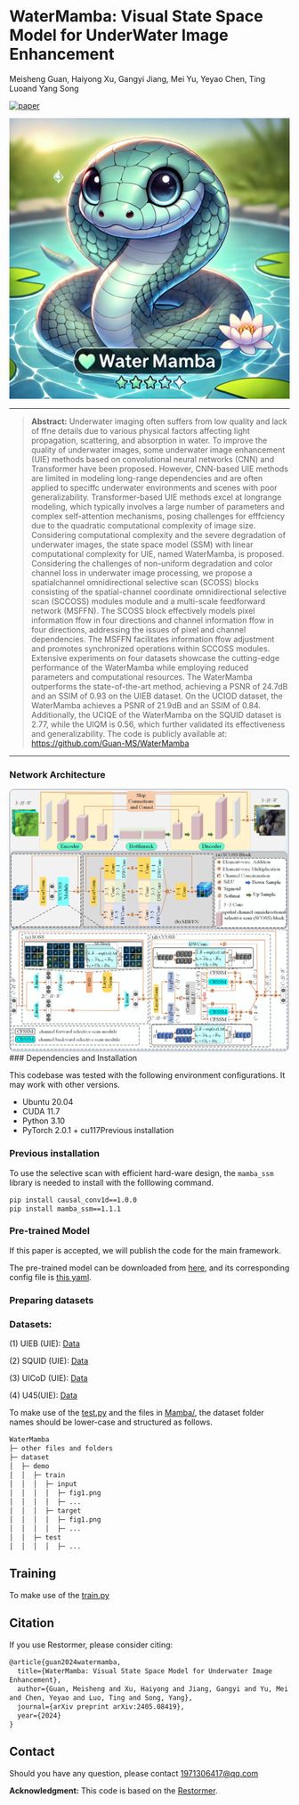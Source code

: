 # WaterMamba: Visual State Space Model for UnderWater Image Enhancement
Meisheng Guan, Haiyong Xu, Gangyi Jiang, Mei Yu, Yeyao Chen, Ting Luoand Yang Song

[![paper](https://img.shields.io/badge/arXiv-Paper-<COLOR>.svg)](https://arxiv.org/abs/2405.08419)

<img src="assets/model.png" alt="Demo" style="zoom🕙%;" />


<hr />

> **Abstract:** Underwater imaging often suffers from low quality and lack of ffne details due to various physical factors affecting light propagation, scattering, and absorption in water. To improve the quality of underwater images, some underwater image enhancement (UIE) methods based on convolutional neural networks (CNN) and Transformer have been proposed. However, CNN-based UIE methods are limited in modeling long-range dependencies and are often applied to speciffc underwater environments and scenes with poor generalizability. Transformer-based UIE methods excel at longrange modeling, which typically involves a large number of parameters and complex self-attention mechanisms, posing challenges for efffciency due to the quadratic computational complexity of image size. Considering computational complexity and the severe degradation of underwater images, the state space model (SSM) with linear computational complexity for UIE, named WaterMamba, is proposed. Considering the challenges of non-uniform degradation and color channel loss in underwater image processing, we propose a spatialchannel omnidirectional selective scan (SCOSS) blocks consisting of the spatial-channel coordinate omnidirectional selective scan (SCCOSS) modules module and a multi-scale feedforward network (MSFFN). The SCOSS block effectively models pixel information ffow in four directions and channel information ffow in four directions, addressing the issues of pixel and channel dependencies. The MSFFN facilitates information ffow adjustment and promotes synchronized operations within SCCOSS modules. Extensive experiments on four datasets showcase the cutting-edge performance of the WaterMamba while employing reduced parameters and computational resources. The WaterMamba outperforms the state-of-the-art method, achieving a PSNR of 24.7dB and an SSIM of 0.93 on the UIEB dataset. On the UCIOD dataset, the WaterMamba achieves a PSNR of 21.9dB and an SSIM of 0.84. Additionally, the UCIQE of the WaterMamba on the SQUID dataset is 2.77, while the UIQM is 0.56, which further validated its effectiveness and generalizability. The code is publicly available at: https://github.com/Guan-MS/WaterMamba

<hr />

### Network Architecture
<img src="assets/Mamba.png" alt="Demo" style="zoom:100%;" />
### Dependencies and Installation

This codebase was tested with the following environment configurations. It may work with other versions.

- Ubuntu 20.04
- CUDA 11.7
- Python 3.10
- PyTorch 2.0.1 + cu117Previous installation

### Previous installation

To use the selective scan with efficient hard-ware design, the `mamba_ssm` library is needed to install with the folllowing command.

```
pip install causal_conv1d==1.0.0
pip install mamba_ssm==1.1.1
```


### Pre-trained Model

If this paper is accepted, we will publish the code for the main framework.

The pre-trained model can be downloaded from [here](https://drive.google.com/file/d/12C79STSpZNIuJ70jE8ayNafw3UdcSkq6/view?usp=sharing), and its corresponding config file is [this yaml](./Mamba/Options/WaterMamba.yml).

### Preparing datasets

### Datasets:

(1) UIEB (UIE): [Data](https://li-chongyi.github.io/proj_benchmark.html)

(2) SQUID (UIE): [Data](https://csms.haifa.ac.il/profiles/tTreibitz/datasets/ambient_forwardlooking/index.html)

(3) UICoD (UIE): [Data](https://github.com/TrentQiQ/UVE-38K)

(4) U45(UIE): [Data](https://github.com/IPNUISTlegal/underwater-test-dataset-U45-/tree/master/upload/U45)


To make use of the [test.py](./Mamba/test.py) and the files in [Mamba/](./Mamba/test.py), the dataset folder names should be lower-case and structured as follows.

```
WaterMamba
├─ other files and folders
├─ dataset
│  ├─ demo
│  │  ├─ train
│  │  │  ├─ input
│  │  │  │  ├─ fig1.png
│  │  │  │  ├─ ...
│  │  │  ├─ target
│  │  │  │  ├─ fig1.png
│  │  │  │  ├─ ...
│  │  ├─ test
│  │  │  │  ├─ ...
```

## Training
To make use of the [train.py](./basicsr/train.py)

## Citation

If you use Restormer, please consider citing:

    @article{guan2024watermamba,
      title={WaterMamba: Visual State Space Model for Underwater Image Enhancement},
      author={Guan, Meisheng and Xu, Haiyong and Jiang, Gangyi and Yu, Mei and Chen, Yeyao and Luo, Ting and Song, Yang},
      journal={arXiv preprint arXiv:2405.08419},
      year={2024}
    }


## Contact

Should you have any question, please contact 1971306417@qq.com

**Acknowledgment:** This code is based on the [Restormer](https://github.com/swz30/Restormer). 

